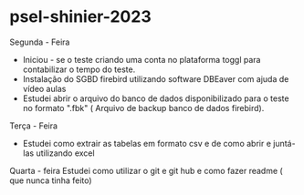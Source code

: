 # psel-shinier-2023

Segunda - Feira 
- Iniciou - se o teste criando uma conta no plataforma toggl para contabilizar o tempo do teste.
- Instalação do SGBD firebird utilizando software DBEaver com ajuda de vídeo aulas
- Estudei abrir o arquivo do banco de dados disponibilizado para o teste no formato ".fbk" ( Arquivo de backup banco de dados firebird). 

Terça - Feira 

- Estudei como extrair as tabelas em formato csv e de como abrir e juntá-las utilizando excel 

Quarta - feira 
Estudei como utilizar o git e git hub e como fazer readme ( que nunca tinha feito) 


